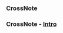 ### CrossNote

### CrossNote - [Intro](https://crossnote.app/?notebookID=xuz941tkg&filePath=README.md)